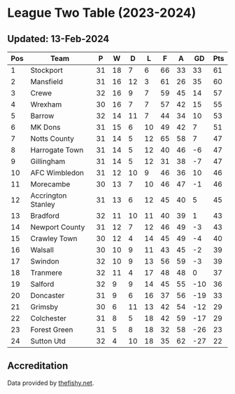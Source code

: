 # League Two Table (2023-2024)
## Updated: 13-Feb-2024

| Pos | Team | P | W | D | L | F | A | GD | Pts |
| --- | --- | --- | --- | --- | --- | --- | --- | --- | --- |
| 1 | Stockport | 31 | 18 | 7 | 6 | 66 | 33 | 33 | 61 |
| 2 | Mansfield | 31 | 16 | 12 | 3 | 61 | 26 | 35 | 60 |
| 3 | Crewe | 32 | 16 | 9 | 7 | 59 | 45 | 14 | 57 |
| 4 | Wrexham | 30 | 16 | 7 | 7 | 57 | 42 | 15 | 55 |
| 5 | Barrow | 32 | 14 | 11 | 7 | 44 | 34 | 10 | 53 |
| 6 | MK Dons | 31 | 15 | 6 | 10 | 49 | 42 | 7 | 51 |
| 7 | Notts County | 31 | 14 | 5 | 12 | 65 | 58 | 7 | 47 |
| 8 | Harrogate Town | 31 | 14 | 5 | 12 | 40 | 46 | -6 | 47 |
| 9 | Gillingham | 31 | 14 | 5 | 12 | 31 | 38 | -7 | 47 |
| 10 | AFC Wimbledon | 31 | 12 | 10 | 9 | 46 | 36 | 10 | 46 |
| 11 | Morecambe | 30 | 13 | 7 | 10 | 46 | 47 | -1 | 46 |
| 12 | Accrington Stanley | 31 | 13 | 6 | 12 | 45 | 40 | 5 | 45 |
| 13 | Bradford | 32 | 11 | 10 | 11 | 40 | 39 | 1 | 43 |
| 14 | Newport County | 31 | 12 | 7 | 12 | 46 | 49 | -3 | 43 |
| 15 | Crawley Town | 30 | 12 | 4 | 14 | 45 | 49 | -4 | 40 |
| 16 | Walsall | 30 | 10 | 9 | 11 | 43 | 45 | -2 | 39 |
| 17 | Swindon | 32 | 10 | 9 | 13 | 56 | 59 | -3 | 39 |
| 18 | Tranmere | 32 | 11 | 4 | 17 | 48 | 48 | 0 | 37 |
| 19 | Salford | 32 | 9 | 9 | 14 | 45 | 55 | -10 | 36 |
| 20 | Doncaster | 31 | 9 | 6 | 16 | 37 | 56 | -19 | 33 |
| 21 | Grimsby | 30 | 6 | 11 | 13 | 42 | 54 | -12 | 29 |
| 22 | Colchester | 31 | 8 | 5 | 18 | 42 | 59 | -17 | 29 |
| 23 | Forest Green | 31 | 5 | 8 | 18 | 32 | 58 | -26 | 23 |
| 24 | Sutton Utd | 32 | 4 | 10 | 18 | 35 | 62 | -27 | 22 |

## Accreditation 

Data provided by [thefishy.net](https://www.thefishy.net/).